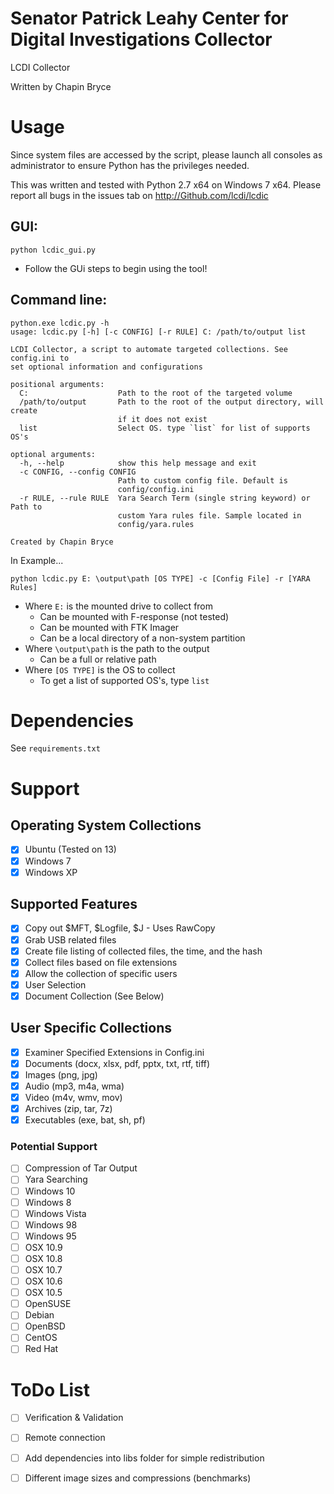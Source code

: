 Senator Patrick Leahy Center for Digital Investigations Collector
=====

LCDI Collector

Written by Chapin Bryce

# Usage

Since system files are accessed by the script, please launch all consoles as administrator to ensure Python has the privileges needed.

This was written and tested with Python 2.7 x64 on Windows 7 x64. Please report all bugs in the issues tab on http://Github.com/lcdi/lcdic 

## GUI:
`python lcdic_gui.py`

- Follow the GUi steps to begin using the tool!

## Command line:


	python.exe lcdic.py -h
	usage: lcdic.py [-h] [-c CONFIG] [-r RULE] C: /path/to/output list

	LCDI Collector, a script to automate targeted collections. See config.ini to
	set optional information and configurations

	positional arguments:
	  C:                    Path to the root of the targeted volume
	  /path/to/output       Path to the root of the output directory, will create
							if it does not exist
	  list                  Select OS. type `list` for list of supports OS's

	optional arguments:
	  -h, --help            show this help message and exit
	  -c CONFIG, --config CONFIG
							Path to custom config file. Default is
							config/config.ini
	  -r RULE, --rule RULE  Yara Search Term (single string keyword) or Path to
							custom Yara rules file. Sample located in
							config/yara.rules

	Created by Chapin Bryce


In Example...

`python lcdic.py E: \output\path [OS TYPE] -c [Config File] -r [YARA Rules]`

- Where `E:` is the mounted drive to collect from 
  - Can be mounted with F-response (not tested)
  - Can be mounted with FTK Imager
  - Can be a local directory of a non-system partition
- Where `\output\path` is the path to the output
  - Can be a full or relative path
- Where `[OS TYPE]` is the OS to collect
  - To get a list of supported OS's, type `list`

# Dependencies

See `requirements.txt`

# Support

## Operating System Collections
- [x] Ubuntu (Tested on 13)
- [x] Windows 7
- [x] Windows XP

## Supported Features
- [x] Copy out $MFT, $Logfile, $J - Uses RawCopy
- [x] Grab USB related files
- [x] Create file listing of collected files, the time, and the hash
- [x] Collect files based on file extensions
- [x] Allow the collection of specific users
- [x] User Selection
- [x] Document Collection (See Below)

## User Specific Collections
- [x] Examiner Specified Extensions in Config.ini
- [x] Documents (docx, xlsx, pdf, pptx, txt, rtf, tiff)
- [x] Images (png, jpg)
- [x] Audio (mp3, m4a, wma)
- [x] Video (m4v, wmv, mov)
- [x] Archives (zip, tar, 7z)
- [x] Executables (exe, bat, sh, pf)

### Potential Support
- [ ] Compression of Tar Output
- [ ] Yara Searching
- [ ] Windows 10
- [ ] Windows 8
- [ ] Windows Vista
- [ ] Windows 98
- [ ] Windows 95
- [ ] OSX 10.9
- [ ] OSX 10.8
- [ ] OSX 10.7
- [ ] OSX 10.6
- [ ] OSX 10.5
- [ ] OpenSUSE
- [ ] Debian
- [ ] OpenBSD
- [ ] CentOS
- [ ] Red Hat

# ToDo List
- [ ] Verification & Validation
- [ ] Remote connection
- [ ] Add dependencies into libs folder for simple redistribution
- [ ] Different image sizes and compressions (benchmarks)


